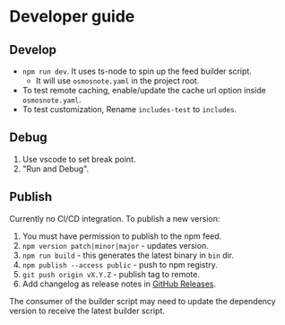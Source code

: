 # Developer guide

## Develop

- `npm run dev`. It uses ts-node to spin up the feed builder script.
  - It will use `osmosnote.yaml` in the project root.
- To test remote caching, enable/update the cache url option inside `osmosnote.yaml`.
- To test customization, Rename `includes-test` to `includes`.

## Debug

1. Use vscode to set break point.
2. "Run and Debug".

## Publish

Currently no CI/CD integration. To publish a new version:

1. You must have permission to publish to the npm feed.
2. `npm version patch|minor|major` - updates version.
3. `npm run build` - this generates the latest binary in `bin` dir.
4. `npm publish --access public` - push to npm registry.
5. `git push origin vX.Y.Z` - publish tag to remote.
6. Add changelog as release notes in [GitHub Releases](https://github.com/osmoscraft/osmosfeed/tags).

The consumer of the builder script may need to update the dependency version to receive the latest builder script.
